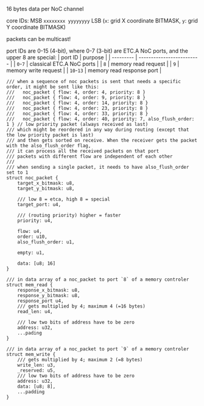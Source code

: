 16 bytes data per NoC channel

core IDs: MSB `xxxxxxxx yyyyyyyy` LSB (`x`: grid X coordinate BITMASK, `y`: grid Y coordinate BITMASK)

packets can be multicast!

port IDs are 0-15 (4-bit), where 0-7 (3-bit) are ETC.A NoC ports, and the upper 8 are special:
| port ID   | purpose                   |
| --------- | ------------------------- |
|  `0`-`7`  | classical ETC.A NoC ports |
|  `8`      | memory read request       |
|  `9`      | memory write request      |
| `10`-`13` | memory read response port |

```
/// when a sequence of noc packets is sent that needs a specific order, it might be sent like this:
///   noc_packet { flow: 4, order: 4, priority: 8 }
///   noc_packet { flow: 4, order: 9, priority: 8 }
///   noc_packet { flow: 4, order: 14, priority: 8 }
///   noc_packet { flow: 4, order: 23, priority: 8 }
///   noc_packet { flow: 4, order: 33, priority: 8 }
///   noc_packet { flow: 4, order: 40, priority: 7, also_flush_order: 1 } // low priority packet (always received as last)
/// which might be reordered in any way during routing (except that the low priority packet is last)
/// and then gets sorted on receive. When the receiver gets the packet with the also_flush_order flag,
/// it can process all the received packets on that port
/// packets with different flow are independent of each other
///
/// when sending a single packet, it needs to have also_flush_order set to 1
struct noc_packet {
    target_x_bitmask: u8,
    target_y_bitmask: u8,

    /// low 8 = etca, high 8 = special
    target_port: u4,

    /// (routing priority) higher = faster
    priority: u4,

    flow: u4,
    order: u10,
    also_flush_order: u1,

    empty: u1,

    data: [u8; 16]
}

/// in data array of a noc_packet to port `8` of a memory controler
struct mem_read {
    response_x_bitmask: u8,
    response_y_bitmask: u8,
    response_port u4,
    /// gets multiplied by 4; maximum 4 (=16 bytes)
    read_len: u4,

    /// low two bits of address have to be zero
    address: u32,
    ...pading
}

/// in data array of a noc_packet to port `9` of a memory controler
struct mem_write {
    /// gets multiplied by 4; maximum 2 (=8 bytes)
    write_len: u3,
    _reserved: u5,
    /// low two bits of address have to be zero
    address: u32,
    data: [u8; 8],
    ...padding
}
```
